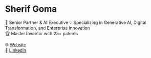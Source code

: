 # Sherif Goma

👋 Senior Partner & AI Executive
💡 Specializing in Generative AI, Digital Transformation, and Enterprise Innovation  
🏆 Master Inventor with 25+ patents  

🌐 [Website](https://sherifgoma.com)  
🔗 [LinkedIn](https://www.linkedin.com/in/sherifgoma)  
